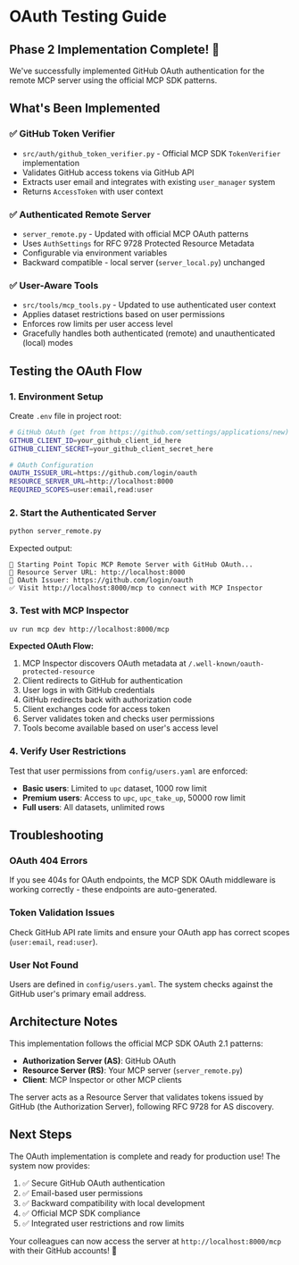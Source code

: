 # OAuth Testing Guide

## Phase 2 Implementation Complete! 🎉

We've successfully implemented GitHub OAuth authentication for the remote MCP server using the official MCP SDK patterns.

## What's Been Implemented

### ✅ GitHub Token Verifier

- `src/auth/github_token_verifier.py` - Official MCP SDK `TokenVerifier` implementation
- Validates GitHub access tokens via GitHub API
- Extracts user email and integrates with existing `user_manager` system
- Returns `AccessToken` with user context

### ✅ Authenticated Remote Server

- `server_remote.py` - Updated with official MCP OAuth patterns
- Uses `AuthSettings` for RFC 9728 Protected Resource Metadata
- Configurable via environment variables
- Backward compatible - local server (`server_local.py`) unchanged

### ✅ User-Aware Tools

- `src/tools/mcp_tools.py` - Updated to use authenticated user context
- Applies dataset restrictions based on user permissions
- Enforces row limits per user access level
- Gracefully handles both authenticated (remote) and unauthenticated (local) modes

## Testing the OAuth Flow

### 1. Environment Setup

Create `.env` file in project root:

```bash
# GitHub OAuth (get from https://github.com/settings/applications/new)
GITHUB_CLIENT_ID=your_github_client_id_here
GITHUB_CLIENT_SECRET=your_github_client_secret_here

# OAuth Configuration
OAUTH_ISSUER_URL=https://github.com/login/oauth
RESOURCE_SERVER_URL=http://localhost:8000
REQUIRED_SCOPES=user:email,read:user
```

### 2. Start the Authenticated Server

```bash
python server_remote.py
```

Expected output:

```
🚀 Starting Point Topic MCP Remote Server with GitHub OAuth...
📍 Resource Server URL: http://localhost:8000
🔐 OAuth Issuer: https://github.com/login/oauth
✅ Visit http://localhost:8000/mcp to connect with MCP Inspector
```

### 3. Test with MCP Inspector

```bash
uv run mcp dev http://localhost:8000/mcp
```

**Expected OAuth Flow:**

1. MCP Inspector discovers OAuth metadata at `/.well-known/oauth-protected-resource`
2. Client redirects to GitHub for authentication
3. User logs in with GitHub credentials
4. GitHub redirects back with authorization code
5. Client exchanges code for access token
6. Server validates token and checks user permissions
7. Tools become available based on user's access level

### 4. Verify User Restrictions

Test that user permissions from `config/users.yaml` are enforced:

- **Basic users**: Limited to `upc` dataset, 1000 row limit
- **Premium users**: Access to `upc`, `upc_take_up`, 50000 row limit
- **Full users**: All datasets, unlimited rows

## Troubleshooting

### OAuth 404 Errors

If you see 404s for OAuth endpoints, the MCP SDK OAuth middleware is working correctly - these endpoints are auto-generated.

### Token Validation Issues

Check GitHub API rate limits and ensure your OAuth app has correct scopes (`user:email`, `read:user`).

### User Not Found

Users are defined in `config/users.yaml`. The system checks against the GitHub user's primary email address.

## Architecture Notes

This implementation follows the official MCP SDK OAuth 2.1 patterns:

- **Authorization Server (AS)**: GitHub OAuth
- **Resource Server (RS)**: Your MCP server (`server_remote.py`)
- **Client**: MCP Inspector or other MCP clients

The server acts as a Resource Server that validates tokens issued by GitHub (the Authorization Server), following RFC 9728 for AS discovery.

## Next Steps

The OAuth implementation is complete and ready for production use! The system now provides:

1. ✅ Secure GitHub OAuth authentication
2. ✅ Email-based user permissions
3. ✅ Backward compatibility with local development
4. ✅ Official MCP SDK compliance
5. ✅ Integrated user restrictions and row limits

Your colleagues can now access the server at `http://localhost:8000/mcp` with their GitHub accounts! 🚀
